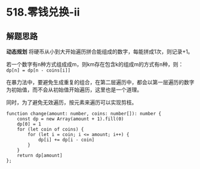 # 518.零钱兑换-ii

## 解题思路

**动态规划**
将硬币从小到大开始遍历拼合能组成的数字，每能拼成1次，则记录+1。

若一个数字有n种方式组成成m，则km存在包含k的组成m的方式有n种，则：`dp[n] = dp[n - coins[i]]`

在暴力法中，要避免生成重复的组合，在第二层遍历中，都会以第一层遍历的数字为初始值，而不会从初始值开始遍历，这里也是一个道理。

同时，为了避免无效遍历，按元素来遍历可以实现剪枝。

```tsx
function change(amount: number, coins: number[]): number {
    const dp = new Array(amount + 1).fill(0)
    dp[0] = 1
    for (let coin of coins) {
        for (let i = coin; i <= amount; i++) {
            dp[i] += dp[i - coin]
        }
    }
    return dp[amount]
};
```
